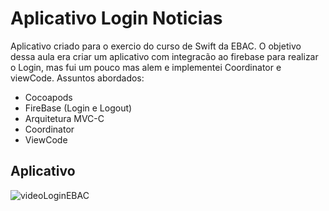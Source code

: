<h1>Aplicativo Login Noticias</h1>
Aplicativo criado para o exercio do curso de Swift da EBAC.
O objetivo dessa aula era criar um aplicativo com integracão ao firebase para realizar o Login, mas fui um pouco mas alem e implementei Coordinator e viewCode. 
Assuntos abordados:

* Cocoapods
* FireBase (Login e Logout)
* Arquitetura MVC-C
* Coordinator
* ViewCode



<h2>Aplicativo</h2>

![videoLoginEBAC](https://user-images.githubusercontent.com/88335633/211161314-4e7c9694-9994-4a45-99ca-190204e8f0ca.gif)
